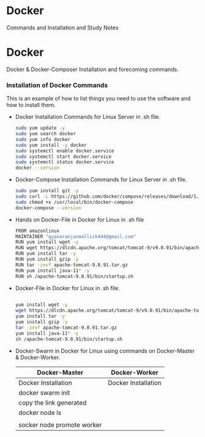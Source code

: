 # Docker
Commands and Installation and Study Notes
# Docker
Docker & Docker-Composer Installation and forecoming commands.
### Installation of Docker Commands

This is an example of how to list things you need to use the software and how to install them.
* Docker Installation Commands for Linux Server in .sh file.
  ```sh
  sudo yum update -y
  sudo yum search docker
  sudo yum info docker
  sudo yum install -y docker
  sudo systemctl enable docker.service
  sudo systemctl start docker.service
  sudo systemctl status docker.service
  docker --version
  ```

* Docker-Compose Installation Commands for Linux Server in .sh file.
  ```sh
  sudo yum install git -y
  sudo curl -L https://github.com/docker/compose/releases/download/1.22.0/docker-compose-$(uname -s)-$(uname -m) -o /usr/local/bin/docker-compose 
  sudo chmod +x /usr/local/bin/docker-compose
  docker-compose --version
  ```
* Hands on Docker-File in Docker for Linux in .sh file
  ```sh
  FROM amazonlinux
  MAINTAINER "gyanaranjanmallick444@gmail.com"
  RUN yum install wget -y
  RUN wget https://dlcdn.apache.org/tomcat/tomcat-9/v9.0.91/bin/apache-tomcat-9.0.91.tar.gz
  RUN yum install tar -y 
  RUN yum install gzip -y
  RUN tar -zxvf apache-tomcat-9.0.91.tar.gz
  RUN yum install java-11* -y
  RUN sh /apache-tomcat-9.0.91/bin/startup.sh
  ```
* Docker-File in Docker for Linux in .sh file.
  ```sh
 
  yum install wget -y
  wget https://dlcdn.apache.org/tomcat/tomcat-9/v9.0.91/bin/apache-tomcat-9.0.91.tar.gz
  yum install tar -y 
  yum install gzip -y
  tar -zxvf apache-tomcat-9.0.91.tar.gz
  yum install java-11* -y
  sh /apache-tomcat-9.0.91/bin/startup.sh
  ```
* Docker-Swarm in Docker for Linux using commands on Docker-Master & Docker-Worker.
  
  | Docker-Master  | Docker-Worker |
  | ------------- | ------------- |
  | Docker Installation  | Docker Installation  |
  | docker swarm init   |   | docker swarm joint |
  | copy the link generated   |   | paste the link generated from Docker-Master |
  | docker node ls   |   | docker images |
  |    |   | docker ps |
  | socker node promote worker   |   |  |

